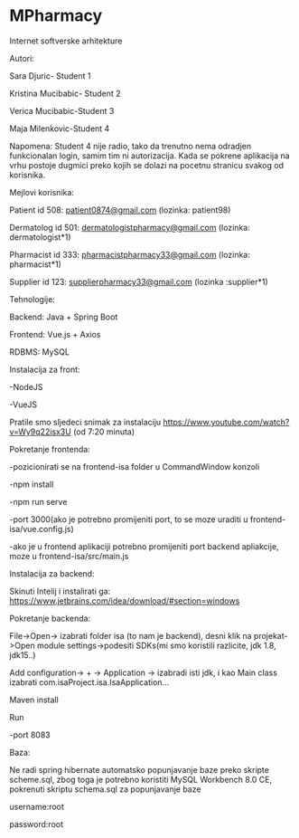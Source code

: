 # MPharmacy

Internet softverske arhitekture

Autori:

Sara Djuric- Student 1

Kristina Mucibabic- Student 2

Verica Mucibabic-Student 3

Maja Milenkovic-Student 4


Napomena: Student 4 nije radio, tako da trenutno nema odradjen funkcionalan login, samim tim ni autorizacija.
Kada se pokrene aplikacija na vrhu postoje dugmici preko kojih se dolazi na pocetnu stranicu svakog od korisnika.

Mejlovi korisnika:

Patient id 508: patient0874@gmail.com (lozinka: patient98)

Dermatolog id 501:  dermatologistpharmacy@gmail.com (lozinka: dermatologist*1)

Pharmacist id 333: pharmacistpharmacy33@gmail.com  (lozinka:  pharmacist*1)

Supplier id 123: supplierpharmacy33@gmail.com (lozinka :supplier*1)



Tehnologije:

Backend: Java + Spring Boot

Frontend: Vue.js + Axios

RDBMS: MySQL



Instalacija za front:

-NodeJS 

-VueJS

Pratile smo sljedeci snimak za instalaciju https://www.youtube.com/watch?v=Wy9q22isx3U (od 7:20 minuta)


Pokretanje frontenda:

-pozicionirati se na frontend-isa folder u CommandWindow konzoli

-npm install

-npm run serve

-port 3000(ako je potrebno promijeniti port, to se moze uraditi u frontend-isa/vue.config.js)

-ako je u frontend aplikaciji potrebno promijeniti port backend apliakcije, moze u frontend-isa/src/main.js

Instalacija za backend:

Skinuti Intelij i instalirati ga: https://www.jetbrains.com/idea/download/#section=windows

Pokretanje backenda:

File->Open-> izabrati folder isa (to nam je backend), desni klik na projekat->Open module settings->podesiti SDKs(mi smo koristili razlicite, jdk 1.8, jdk15..)

Add configuration-> + -> Application -> izabradi isti jdk, i kao Main class izabrati com.isaProject.isa.IsaApplication...

Maven install

Run

-port 8083



Baza:

Ne radi spring hibernate automatsko popunjavanje baze preko skripte scheme.sql, zbog toga je potrebno koristiti MySQL Workbench 8.0 CE, pokrenuti skriptu schema.sql za popunjavanje baze

username:root

password:root
